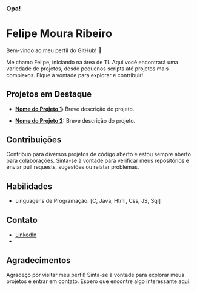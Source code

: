 ### Opa!

# Felipe Moura Ribeiro

Bem-vindo ao meu perfil do GitHub! 👋

Me chamo Felipe, iniciando na área de TI. Aqui você encontrará uma variedade de projetos, desde pequenos scripts até projetos mais complexos. Fique à vontade para explorar e contribuir!

## Projetos em Destaque

- **[Nome do Projeto 1](link_do_projeto1):** Breve descrição do projeto.

- **[Nome do Projeto 2](link_do_projeto2):** Breve descrição do projeto.

## Contribuições

Contribuo para diversos projetos de código aberto e estou sempre aberto para colaborações. Sinta-se à vontade para verificar meus repositórios e enviar pull requests, sugestões ou relatar problemas.

## Habilidades

- Linguagens de Programação: [C, Java, Html, Css, JS, Sql]
<!-- - Ferramentas e Tecnologias: [Lista de Ferramentas] -->

## Contato

- [LinkedIn]([link_para_o_seu_linkedin](https://www.linkedin.com/in/felipe-moura-ribeiro-571b84232/))
- [Gmail]: felipemourarb6@gmail.com


## Agradecimentos

Agradeço por visitar meu perfil! Sinta-se à vontade para explorar meus projetos e entrar em contato. Espero que encontre algo interessante aqui.



<!--
**felipemoura6/felipemoura6** is a ✨ _special_ ✨ repository because its `README.md` (this file) appears on your GitHub profile.

Here are some ideas to get you started:

- 🔭 I’m currently working on ...
- 🌱 I’m currently learning ...
- 👯 I’m looking to collaborate on ...
- 🤔 I’m looking for help with ...
- 💬 Ask me about ...
- 📫 How to reach me: ...
- 😄 Pronouns: ...
- ⚡ Fun fact: ...
-->
